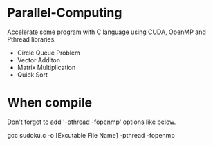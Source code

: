 # Parallel-Computing
Accelerate some program with C language using CUDA, OpenMP and Pthread libraries.
* Circle Queue Problem  
* Vector Additon  
* Matrix Multiplication  
* Quick Sort  

# When compile  
Don't forget to add '-pthread -fopenmp' options like below.  

gcc sudoku.c -o [Excutable File Name] -pthread -fopenmp
